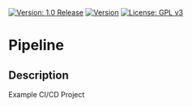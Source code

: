 [![Version: 1.0 Release](https://img.shields.io/badge/Version-1.0%20Release-green.svg)](https://github.com/Mahmoud-zino/Pipeline)
[![Version](https://www.travis-ci.com/Mahmoud-zino/Pipeline.svg?branch=main)](https://www.travis-ci.com/github/Mahmoud-zino/Pipeline)
[![License: GPL v3](https://img.shields.io/badge/License-GPL%20v3-blue.svg)](https://www.gnu.org/licenses/gpl-3.0)

# Pipeline

## Description

Example CI/CD Project
